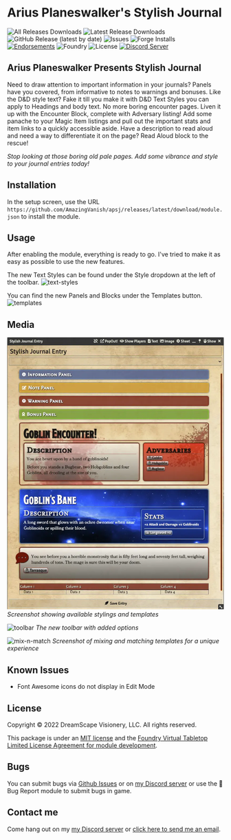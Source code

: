 # Arius Planeswalker's Stylish Journal

![All Releases Downloads](https://img.shields.io/github/downloads/AmazingVanish/apsj/total?logo=GitHub) ![Latest Release Downloads](https://img.shields.io/github/downloads/AmazingVanish/apsj/latest/total?logo=GitHub) ![GitHub Release (latest by date)](https://img.shields.io/github/v/release/AmazingVanish/apsj?logo=GitHub) ![Issues](https://img.shields.io/github/issues/AmazingVanish/apsj?logo=GitHub) ![Forge Installs](https://img.shields.io/badge/dynamic/json?color=green&label=Forge%20Installs&query=package.installs&suffix=%25&url=https%3A%2F%2Fforge-vtt.com%2Fapi%2Fbazaar%2Fpackage%2Fapsj) [![Endorsements](https://img.shields.io/endpoint?logoColor=white&url=https%3A%2F%2Fwww.foundryvtt-hub.com%2Fwp-json%2Fhubapi%2Fv1%2Fpackage%2Fapsj%2Fshield%2Fendorsements)](https://www.foundryvtt-hub.com/package/df-architect/) ![Foundry](https://img.shields.io/endpoint?url=https://foundryshields.com/version?url=https://raw.githubusercontent.com/AmazingVanish/apsj/master/module.json&color=ff6400) ![License](https://img.shields.io/github/license/AmazingVanish/apsj) [![Discord Server](https://img.shields.io/badge/-Discord-%232c2f33?logo=discord)](https://discord.gg/ge9GJXDsM2)

## Arius Planeswalker Presents Stylish Journal

Need to draw attention to important information in your journals? Panels have you covered, from informative to notes to warnings and bonuses.
Like the D&D style text? Fake it till you make it with D&D Text Styles you can apply to Headings and body text.
No more boring encounter pages. Liven it up with the Encounter Block, complete with Adversary listing!
Add some panache to your Magic Item listings and pull out the important stats and item links to a quickly accessible aside.
Have a description to read aloud and need a way to differentiate it on the page? Read Aloud block to the rescue!

_Stop looking at those boring old pale pages. Add some vibrance and style to your journal entries today!_

## Installation

In the setup screen, use the URL `https://github.com/AmazingVanish/apsj/releases/latest/download/module.json` to install the module.

## Usage

After enabling the module, everything is ready to go. I've tried to make it as easy as possible to use the new features.

The new Text Styles can be found under the Style dropdown at the left of the toolbar.
![text-styles](https://raw.github.com/AmazingVanish/apsj/main/media/apsj-text-styles.webp)

You can find the new Panels and Blocks under the Templates button.
![templates](https://raw.github.com/AmazingVanish/apsj/main/media/apsj-template.webp)

## Media

![screenshot](https://raw.githubusercontent.com/AmazingVanish/apsj/main/media/apsj-ss.webp)
_Screenshot showing available stylings and templates_

![toolbar](https://raw.github.com/AmazingVanish/apsj/main/media/apsj-toolbar.webp)
_The new toolbar with added options_

![mix-n-match](https://raw.github.com/AmazingVanish/apsj/main/media/apsj-mix-n-match.webp)
_Screenshot of mixing and matching templates for a unique experience_

## Known Issues

-   Font Awesome icons do not display in Edit Mode

## License

Copyright © 2022 DreamScape Visionery, LLC. All rights reserved.

This package is under an [MIT license](LICENSE) and the [Foundry Virtual Tabletop Limited License Agreement for module development](https://foundryvtt.com/article/license/).

## Bugs

You can submit bugs via [Github Issues](https://github.com/AmazingVanish/apsj/issues/new/choose) or on [my Discord server](https://discord.gg/ge9GJXDsM2) or use the :bug: Bug Report module to submit bugs in game.

## Contact me

Come hang out on my [my Discord server](https://discord.gg/ge9GJXDsM2) or [click here to send me an email](mailto:chris.vancleve@dscape-llc.com?subject=Arius%20Planeswalker's%20Stylish%20Journal%20module%20for%20Foundry%20VTT).
